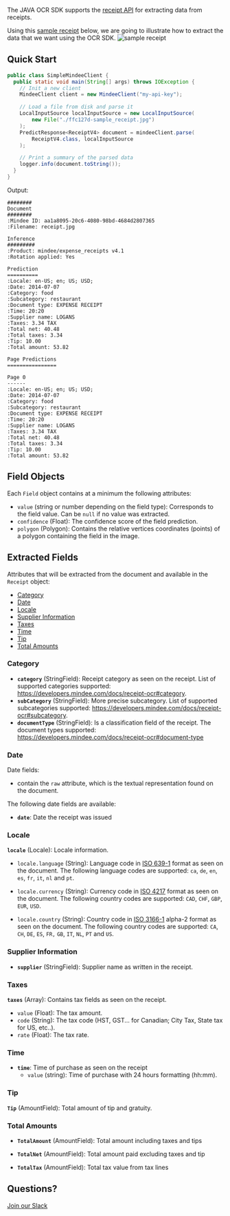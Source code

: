 The JAVA OCR SDK supports the [receipt API](https://developers.mindee.com/docs/receipt-ocr) for extracting data from receipts.

Using this [sample receipt](https://files.readme.io/ffc127d-sample_receipt.jpg) below,
we are going to illustrate how to extract the data that we want using the OCR SDK.
![sample receipt](https://files.readme.io/ffc127d-sample_receipt.jpg)

## Quick Start
```java
public class SimpleMindeeClient {
  public static void main(String[] args) throws IOException {
    // Init a new client
    MindeeClient client = new MindeeClient("my-api-key");

    // Load a file from disk and parse it
    LocalInputSource localInputSource = new LocalInputSource(
        new File("./ffc127d-sample_receipt.jpg")
    );
    PredictResponse<ReceiptV4> document = mindeeClient.parse(
        ReceiptV4.class, localInputSource
    );

    // Print a summary of the parsed data
    logger.info(document.toString());
  }
}
```

Output:
```
########
Document
########
:Mindee ID: aa1a8095-20c6-4080-98bd-4684d2807365
:Filename: receipt.jpg

Inference
#########
:Product: mindee/expense_receipts v4.1
:Rotation applied: Yes

Prediction
==========
:Locale: en-US; en; US; USD;
:Date: 2014-07-07
:Category: food
:Subcategory: restaurant
:Document type: EXPENSE RECEIPT
:Time: 20:20
:Supplier name: LOGANS
:Taxes: 3.34 TAX
:Total net: 40.48
:Total taxes: 3.34
:Tip: 10.00
:Total amount: 53.82

Page Predictions
================

Page 0
------
:Locale: en-US; en; US; USD;
:Date: 2014-07-07
:Category: food
:Subcategory: restaurant
:Document type: EXPENSE RECEIPT
:Time: 20:20
:Supplier name: LOGANS
:Taxes: 3.34 TAX
:Total net: 40.48
:Total taxes: 3.34
:Tip: 10.00
:Total amount: 53.82
```

## Field Objects
Each `Field` object contains at a minimum the following attributes:

* `value` (string or number depending on the field type):
  Corresponds to the field value. Can be `null` if no value was extracted.
* `confidence` (Float):
  The confidence score of the field prediction.
* `polygon` (Polygon):
  Contains the relative vertices coordinates (points) of a polygon containing the field in the image.

## Extracted Fields
Attributes that will be extracted from the document and available in the `Receipt` object:

- [Category](#category)
- [Date](#date)
- [Locale](#locale)
- [Supplier Information](#supplier-information)
- [Taxes](#taxes)
- [Time](#time)
- [Tip](#tip)
- [Total Amounts](#total-amounts)

### Category
* **`category`** (StringField): Receipt category as seen on the receipt.
List of supported categories supported: https://developers.mindee.com/docs/receipt-ocr#category.
* **`subCategory`** (StringField): More precise subcategory.
List of supported subcategories supported: https://developers.mindee.com/docs/receipt-ocr#subcategory.
* **`documentType`** (StringField): Is a classification field of the receipt.
  The document types supported: https://developers.mindee.com/docs/receipt-ocr#document-type

### Date
Date fields:
* contain the `raw` attribute, which is the textual representation found on the document.

The following date fields are available:
* **`date`**: Date the receipt was issued

### Locale
**`locale`** (Locale): Locale information.

* `locale.language` (String): Language code in [ISO 639-1](https://en.wikipedia.org/wiki/ISO_639-1) format as seen on the document.
  The following language codes are supported: `ca`, `de`, `en`, `es`, `fr`, `it`, `nl` and `pt`.

* `locale.currency` (String): Currency code in [ISO 4217](https://en.wikipedia.org/wiki/ISO_4217) format as seen on the document.
  The following country codes are supported: `CAD`, `CHF`, `GBP`, `EUR`, `USD`.

* `locale.country` (String): Country code in [ISO 3166-1](https://en.wikipedia.org/wiki/ISO_3166-1) alpha-2 format as seen on the document.
  The following country codes are supported: `CA`, `CH`, `DE`, `ES`, `FR,` `GB`, `IT`, `NL`, `PT` and `US`.

### Supplier Information
* **`supplier`** (StringField): Supplier name as written in the receipt.

### Taxes
**`taxes`** (Array<TaxField>): Contains tax fields as seen on the receipt.

* `value` (Float): The tax amount.
* `code` (String): The tax code (HST, GST... for Canadian; City Tax, State tax for US, etc..).
* `rate` (Float): The tax rate.

### Time
* **`time`**: Time of purchase as seen on the receipt
    * `value` (string): Time of purchase with 24 hours formatting (hh:mm).

### Tip
**`Tip`** (AmountField): Total amount of tip and gratuity.


### Total Amounts
* **`TotalAmount`** (AmountField): Total amount including taxes and tips

* **`TotalNet`** (AmountField): Total amount paid excluding taxes and tip

* **`TotalTax`** (AmountField): Total tax value from tax lines


## Questions?
[Join our Slack](https://join.slack.com/t/mindee-community/shared_invite/zt-1jv6nawjq-FDgFcF2T5CmMmRpl9LLptw)
